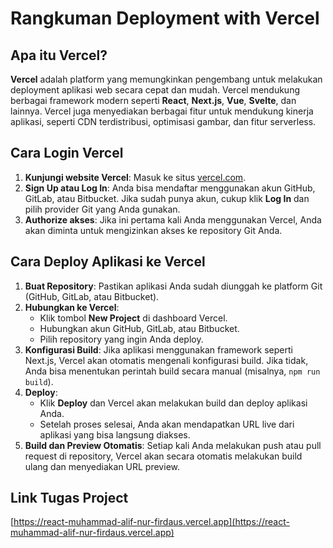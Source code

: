 # Rangkuman Deployment with Vercel

## Apa itu Vercel?

**Vercel** adalah platform yang memungkinkan pengembang untuk melakukan deployment aplikasi web secara cepat dan mudah. Vercel mendukung berbagai framework modern seperti **React**, **Next.js**, **Vue**, **Svelte**, dan lainnya. Vercel juga menyediakan berbagai fitur untuk mendukung kinerja aplikasi, seperti CDN terdistribusi, optimisasi gambar, dan fitur serverless.

## Cara Login Vercel

1. **Kunjungi website Vercel**: Masuk ke situs [vercel.com](https://vercel.com).
2. **Sign Up atau Log In**: Anda bisa mendaftar menggunakan akun GitHub, GitLab, atau Bitbucket. Jika sudah punya akun, cukup klik **Log In** dan pilih provider Git yang Anda gunakan.
3. **Authorize akses**: Jika ini pertama kali Anda menggunakan Vercel, Anda akan diminta untuk mengizinkan akses ke repository Git Anda.

## Cara Deploy Aplikasi ke Vercel

1. **Buat Repository**: Pastikan aplikasi Anda sudah diunggah ke platform Git (GitHub, GitLab, atau Bitbucket).
2. **Hubungkan ke Vercel**:
   - Klik tombol **New Project** di dashboard Vercel.
   - Hubungkan akun GitHub, GitLab, atau Bitbucket.
   - Pilih repository yang ingin Anda deploy.
3. **Konfigurasi Build**: Jika aplikasi menggunakan framework seperti Next.js, Vercel akan otomatis mengenali konfigurasi build. Jika tidak, Anda bisa menentukan perintah build secara manual (misalnya, `npm run build`).
4. **Deploy**:
   - Klik **Deploy** dan Vercel akan melakukan build dan deploy aplikasi Anda.
   - Setelah proses selesai, Anda akan mendapatkan URL live dari aplikasi yang bisa langsung diakses.
5. **Build dan Preview Otomatis**: Setiap kali Anda melakukan push atau pull request di repository, Vercel akan secara otomatis melakukan build ulang dan menyediakan URL preview.

## Link Tugas Project

[https://react-muhammad-alif-nur-firdaus.vercel.app](https://react-muhammad-alif-nur-firdaus.vercel.app)
